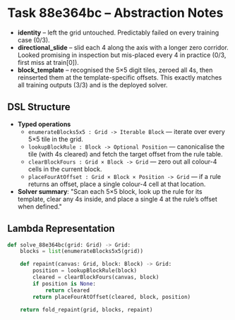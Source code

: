 # Task 88e364bc – Abstraction Notes

- **identity** – left the grid untouched. Predictably failed on every training case (0/3).
- **directional_slide** – slid each 4 along the axis with a longer zero corridor. Looked promising in inspection but mis-placed every 4 in practice (0/3, first miss at train[0]).
- **block_template** – recognised the 5×5 digit tiles, zeroed all 4s, then reinserted them at the template-specific offsets. This exactly matches all training outputs (3/3) and is the deployed solver.

## DSL Structure
- **Typed operations**
  - `enumerateBlocks5x5 : Grid -> Iterable Block` — iterate over every 5×5 tile in the grid.
  - `lookupBlockRule : Block -> Optional Position` — canonicalise the tile (with 4s cleared) and fetch the target offset from the rule table.
  - `clearBlockFours : Grid × Block -> Grid` — zero out all colour-4 cells in the current block.
  - `placeFourAtOffset : Grid × Block × Position -> Grid` — if a rule returns an offset, place a single colour-4 cell at that location.
- **Solver summary**: "Scan each 5×5 block, look up the rule for its template, clear any 4s inside, and place a single 4 at the rule’s offset when defined."

## Lambda Representation

```python
def solve_88e364bc(grid: Grid) -> Grid:
    blocks = list(enumerateBlocks5x5(grid))

    def repaint(canvas: Grid, block: Block) -> Grid:
        position = lookupBlockRule(block)
        cleared = clearBlockFours(canvas, block)
        if position is None:
            return cleared
        return placeFourAtOffset(cleared, block, position)

    return fold_repaint(grid, blocks, repaint)
```
